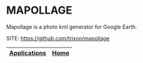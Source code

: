 # MAPOLLAGE

 Mapollage is a photo kml generator for Google Earth. 
 
 SITE: https://github.com/trixon/mapollage

 | [Applications](https://portable-linux-apps.github.io/apps.html) | [Home](https://portable-linux-apps.github.io)
 | --- | --- |
